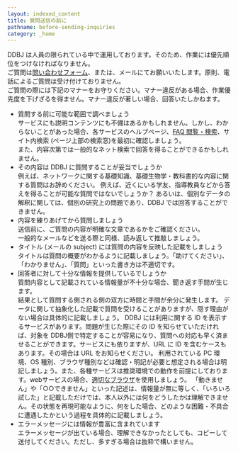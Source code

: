 ```yaml
---
layout: indexed_content
title: 質問送信の前に
pathname: before-sending-inquiries
category: _home
---
```


DDBJ は人員の限られている中で運用しております。そのため、作業には優先順位をつけなければなりません。  
ご質問は[問い合わせフォーム](/contact.html)、または、メールにてお願いいたします。原則、電話によるご質問は受け付けておりません。  
ご質問の際には下記のマナーをお守りください。マナー違反がある場合、作業優先度を下げざるを得ません。マナー違反が著しい場合、回答いたしかねます。

  - 質問する前に可能な範囲で調べましょう  
    サービスにも説明コンテンツにも不備はあるかもしれません。しかし、わからないことがあった場合、各サービスのヘルプページ、[FAQ 閲覧・検索](/faq/ja/index.html)、サイト内検索
    (ページ上部の検索窓)を最初に確認しましょう｡  
    また、内容次第では一般的なネット検索で回答を得ることができるかもしれません。
  - その内容は DDBJ に質問することが妥当でしょうか  
    例えば、ネットワークに関する基礎知識、基礎生物学・教科書的な内容に関する質問はお辞めください。
    例えば、近くにいる学友、指導教員などから答えを得ることが可能な質問ではないでしょうか？
    あるいは、個別なデータの解釈に関しては、個別の研究上の問題であり、DDBJ では回答することができません。
  - 内容を練りあげてから質問しましょう  
    送信前に、ご質問の内容が明確な文章であるかをご確認ください。  
    一般的なメールなどを送る際と同様、読み返して推敲しましょう。
  - タイトル (メールの subject) には質問の内容を反映した記載をしましょう  
    タイトルは質問の概要がわかるように記載しましょう。「助けてください」、「わかりません」、「質問」といった書き方は不適切です。
  - 回答者に対して十分な情報を提供しているでしょうか  
    質問内容として記載されている情報量が不十分な場合、聞き返す手間が生じます。  
    結果として質問する側される側の双方に時間と手間が余分に発生します。
    データに関して抽象化した記載で質問を受けることがありますが、隠す理由がない場合は具体的に記載しましょう。
    DDBJ には利用に関する ID を表示するサービスがあります。問題が生じた際にその ID を知らせていただければ、対象を DDBJ側で特定することが容易になり、質問への対応も早く済ませることができます。サービスにも依りますが、URL に ID を含むケースもあります。その場合は URL をお知らせください。
    利用されている PC 環境、OS 種別、ブラウザ種別などは確認・明記が必要と想定される場合は明記しましょう。また、各種サービスは推奨環境での動作を前提にしております。webサービスの場合、[適切なブラウザ](/faq/ja/recommended-os-browser.html)を使用しましょう。
    「動きません」や「○○できません」といった記述は、情報量が無に等しく、「いろいろ試した」と記載しただけでは、本人以外には何をどうしたかは理解できません。その状態を再現可能なように、何をした場合、どのような困難・不具合に遭遇したかという過程を具体的に記載しましょう。
  - エラーメッセージには情報が豊富に含まれています  
    エラーメッセージが出ている場合、理解できなかったとしても、コピーして送付してください。ただし、多すぎる場合は抜粋で構いません。
